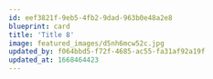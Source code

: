 ```yaml
---
id: eef3821f-9eb5-4fb2-9dad-963b0e48a2e8
blueprint: card
title: 'Title 8'
image: featured_images/d5nh6mcw52c.jpg
updated_by: f064bbd5-f72f-4685-ac55-fa31af92a19f
updated_at: 1668464423
---
```

